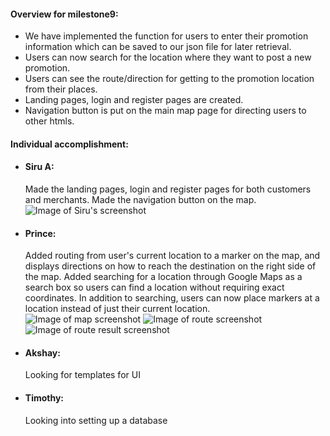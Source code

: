 #### Overview for milestone9:
* We have implemented the function for users to enter their promotion information which can be saved to our json file for later retrieval.
* Users can now search for the location where they want to post a new promotion.
* Users can see the route/direction for getting to the promotion location from their places.
* Landing pages, login and register pages are created.
* Navigation button is put on the main map page for directing users to other htmls.

#### Individual accomplishment:
* #### Siru A: 
  Made the landing pages, login and register pages for both customers and merchants. Made the navigation button on the map.
![Image of Siru's screenshot](https://github.com/princevietle/COGS121/blob/master/screenshots/Siru-milestone9.jpg)
* #### Prince: 
  Added routing from user's current location to a marker on the map, and displays directions on how to reach the destination on the right side of the map.  Added searching for a location through Google Maps as a search box so users can find a location without requiring exact coordinates.  In addition to searching, users can now place markers at a location instead of just their current location. 
![Image of map screenshot](https://github.com/princevietle/COGS121/blob/master/screenshots/mapscreenshot.png)
![Image of route screenshot](https://github.com/princevietle/COGS121/blob/master/screenshots/milestone9route1.png)
![Image of route result screenshot](https://github.com/princevietle/COGS121/blob/master/screenshots/milestone9route2.png)
* #### Akshay: 
  Looking for templates for UI
* #### Timothy: 
  Looking into setting up a database

